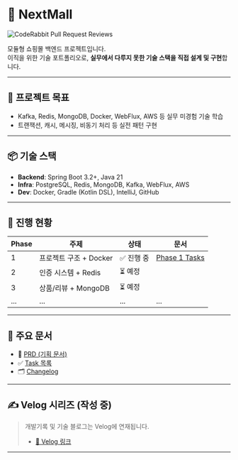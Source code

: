 # 🛒 NextMall

![CodeRabbit Pull Request Reviews](https://img.shields.io/coderabbit/prs/github/LiamKim-DaeYong/nextmall?utm_source=oss&utm_medium=github&utm_campaign=LiamKim-DaeYong%2Fnextmall&labelColor=171717&color=FF570A&link=https%3A%2F%2Fcoderabbit.ai&label=CodeRabbit+Reviews)

모듈형 쇼핑몰 백엔드 프로젝트입니다.  
이직을 위한 기술 포트폴리오로, **실무에서 다루지 못한 기술 스택을 직접 설계 및 구현**합니다.

---

## 🎯 프로젝트 목표

- Kafka, Redis, MongoDB, Docker, WebFlux, AWS 등 실무 미경험 기술 학습
- 트랜잭션, 캐시, 메시징, 비동기 처리 등 실전 패턴 구현

---

## 📦 기술 스택

- **Backend**: Spring Boot 3.2+, Java 21
- **Infra**: PostgreSQL, Redis, MongoDB, Kafka, WebFlux, AWS
- **Dev**: Docker, Gradle (Kotlin DSL), IntelliJ, GitHub

---

## 🚧 진행 현황

| Phase | 주제 | 상태 | 문서 |
|-------|------|------|------|
| 1 | 프로젝트 구조 + Docker | ✅ 진행 중 | [Phase 1 Tasks](./docs/tasks/phase-1-tasks.md) |
| 2 | 인증 시스템 + Redis | ⏳ 예정 | |
| 3 | 상품/리뷰 + MongoDB | ⏳ 예정 | |
| ... | ... | ... | ... |

---

## 📂 주요 문서

- 📄 [PRD (기획 문서)](./docs/prd/prd-v1.0.0.md)
- ✅ [Task 목록](./docs/tasks/phase-1-tasks.md)
- 🗂️ [Changelog](./docs/changelog.md)

---

## ✍️ Velog 시리즈 (작성 중)

> 개발기록 및 기술 블로그는 Velog에 연재됩니다.
> - [🔗 Velog 링크](https://velog.io/@dylog/posts)

---

